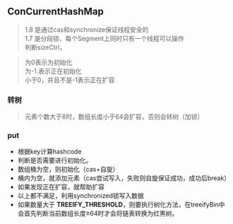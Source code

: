 ## ConCurrentHashMap

> 1.8 是通过cas和synchronize保证线程安全的  
> 1.7 是分段锁，每个Segment上同时只有一个线程可以操作  
> 判断sizeCtrl，


> 为0表示为初始化  
> 为-1.表示正在初始化  
> 小于0，并且不是-1表示正在扩容

### 转树

> 元素个数大于8时，数组长度小于64会扩容，否则会转树（加锁）

### put

- 根据key计算hashcode
- 判断是否需要进行初始化。
- 数组桶为空，则初始化（cas+自旋）
- 桶内为空，就添加元素（cas尝试写入，失败则自旋保证成功，成功后break）
- 如果发现正在扩容，就帮助扩容
- 以上都不满足，利用synchronized锁写入数据
- 如果数量大于 **TREEIFY_THRESHOLD**，则要执行树化方法，在treeifyBin中会首先判断当前数组长度≥64时才会将链表转换为红黑树。
